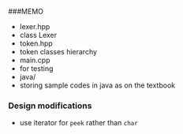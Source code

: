 ###MEMO
- lexer.hpp
 - class Lexer
- token.hpp
 - token classes hierarchy
- main.cpp
 - for testing
- java/
 - storing sample codes in java as on the textbook
### Design modifications
 - use iterator for `peek` rather than `char`
  
